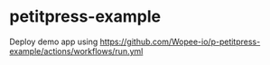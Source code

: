 # petitpress-example
Deploy demo app using https://github.com/Wopee-io/p-petitpress-example/actions/workflows/run.yml
